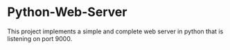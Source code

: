 # Python-Web-Server
This project implements a simple and complete web server in python that is listening on port 9000.
